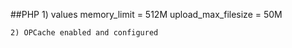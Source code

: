 ##PHP
	1) values
		memory_limit = 512M
		upload_max_filesize = 50M

	2) OPCache enabled and configured
